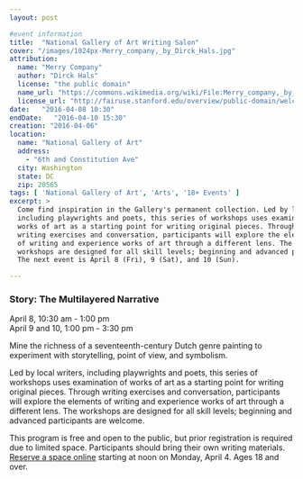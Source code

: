 ```yaml
---
layout: post

#event information
title:  "National Gallery of Art Writing Salon"
cover: "/images/1024px-Merry_company,_by_Dirck_Hals.jpg"
attribution:
  name: "Merry Company"
  author: "Dirck Hals"
  license: "the public domain"
  name_url: "https://commons.wikimedia.org/wiki/File:Merry_company,_by_Dirck_Hals.jpg"
  license_url: "http://fairuse.stanford.edu/overview/public-domain/welcome"
date:   "2016-04-08 10:30"
endDate:   "2016-04-10 15:30"
creation: "2016-04-06"
location:
  name: "National Gallery of Art"
  address:
    - "6th and Constitution Ave"
  city: Washington
  state: DC
  zip: 20565
tags: [ 'National Gallery of Art', 'Arts', '18+ Events' ]
excerpt: >
  Come find inspiration in the Gallery's permanent collection. Led by local writers,
  including playwrights and poets, this series of workshops uses examination of
  works of art as a starting point for writing original pieces. Through
  writing exercises and conversation, participants will explore the elements
  of writing and experience works of art through a different lens. The
  workshops are designed for all skill levels; beginning and advanced participants are welcome.
  The next event is April 8 (Fri), 9 (Sat), and 10 (Sun).

---
```


### Story: The Multilayered Narrative

April 8, 10:30 am - 1:00 pm   
April 9 and 10, 1:00 pm - 3:30 pm 

Mine the richness of a seventeenth-century Dutch genre painting to
experiment with storytelling, point of view, and symbolism. 

Led by local writers, including playwrights and poets, this series
of workshops uses examination of works of art as a starting point
for writing original pieces. Through writing exercises and
conversation, participants will explore the elements of writing
and experience works of art through a different lens. The workshops
are designed for all skill levels; beginning and advanced participants
are welcome. 

This program is free and open to the public, but prior registration is
required due to limited space. Participants should bring their own
writing materials. [Reserve a space online](http://www.nga.gov/content/ngaweb/education/adults/writing-salon.html.html)
starting at noon on Monday, April 4. Ages 18 and over. 